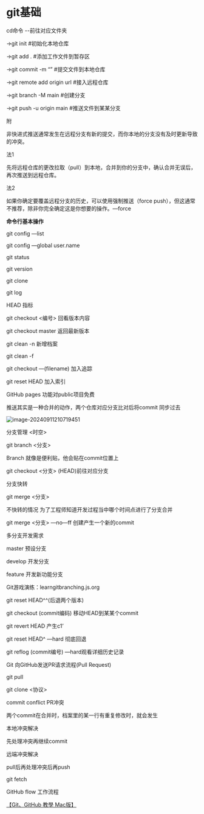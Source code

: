 # git基础

cd命令  --前往对应文件夹

->git init                 #初始化本地仓库

->git add .                #添加工作文件到暂存区

->git commit -m “”        #提交文件到本地仓库

->git remote add origin url  #接入远程仓库

->git branch -M main       #创建分支

->git push -u origin main    #推送文件到某某分支

附

  非快进式推送通常发生在远程分支有新的提交，而你本地的分支没有及时更新导致的冲突。

法1 

  先将远程仓库的更改拉取（pull）到本地，合并到你的分支中，确认合并无误后，再次推送到远程仓库。

法2

  如果你确定要覆盖远程分支的历史，可以使用强制推送（force push），但这通常不推荐，除非你完全确定这是你想要的操作。—force

**命令行基本操作**

git config —list

git config —global user.name

git status

git version

git clone

git log

HEAD  指标

git checkout <编号> 回看版本内容

git checkout master 返回最新版本

git clean -n       新增档案

git clean -f

git checkout —(filename)   加入追踪

git reset HEAD      加入索引

GitHub pages 功能对public项目免费

推送其实是一种合并的动作，两个仓库对应分支比对后将commit 同步过去

![image-20240911210719451](https://ly57-pics-bed.oss-cn-guangzhou.aliyuncs.com/img/image-20240911210719451.png)

分支管理  <时空>

git branch <分支>

Branch 就像是便利贴，他会贴在commit位置上

git checkout <分支>  (HEAD)前往对应分支

分支快转

git merge <分支>

不快转的情况  为了工程师知道开发过程当中哪个时间点进行了分支合并

git merge <分支> —no—ff  创建产生一个新的commit

多分支开发需求

master  预设分支

develop 开发分支

feature 开发新功能分支

Git游戏演练：learngitbranching.js.org

git reset HEAD^^(后退两个版本)

git checkout (commit编码)  移动HEAD到某某个commit

git revert HEAD  产生c1’

git reset HEAD^ —hard 彻底回退 

git reflog (commit编号) —hard观看详细历史记录

Git 向GitHub发送PR请求流程(Pull Request)

git pull   

git clone <协议>

commit conflict PR冲突

两个commit在合并时，档案里的某一行有重复修改时，就会发生

本地冲突解决

先处理冲突再继续commit

远端冲突解决

pull后再处理冲突后再push

git fetch

GitHub flow  工作流程

[【Git、GitHub 教學  Mac版】]( https://www.bilibili.com/video/BV1LZ4y1g7SN/?share_source=copy_web&vd_source=5407efe47b71c2ab185bb6ae7c6e5d98)